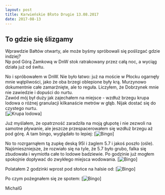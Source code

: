 ```yaml
---
layout: post
title: Karwieńskie Błoto Drugie 13.08.2017
date: 2017-08-13
---
```


## To gdzie się ślizgamy 

Wprawdzie Bałtów otwarty, ale może byśmy spróbowali się poślizgać
gdzie indziej?  
Np pod Górą Zamkową w DnW stok ratrakowany przez całą noc, a
wyciąg działa już od świtu.  

No i spróbowałem w DnW. Nie było łatwo: już na moście w Płocku ogarnęły mnie wątpliwości, jako że oba brzegi oblepione były krą. 
Murzynowo dokumentnie całe zamarźnięte, ale to reguła. Liczyłem, że Dobrzynek mnie nie zawiedzie i dopuści do nurtu.  
Zawód mój był duży jak zajechałem na miejsce - wzdłuż brzegu krupa lodowa o różnej granulacji kilkanaście metrów w głąb. Nijak dostać się do czystego nurtu.  
[![Krupa lodowa](https://raw.githubusercontent.com/naspocie/blog/master/images/2018-12-08-Dobrzyn/20181208_103640.jpg)]

Już myślałem, że opatrzność zaradziła na moją głupotę i nie zezwoli na samotne pływanie, ale jeszcze przespacerowałem się wzdłuż brzegu aż pod górę. A tam bingo, wyglądało to lepiej:
[![Bingo](https://raw.githubusercontent.com/naspocie/blog/master/images/2018-12-08-Dobrzyn/20181208_103634.jpg)]

No to rozrgarnąłem tą zupkę deską 95l i żaglem 5.7 i jakoś poszło (ośle).  
Najśmieszniejsze, że rozwiało się na tyle, że 5.7 było grubo, falka się zbudowała i wymiotła całe to lodowe badziewie. Po godzinie już mogłem spokojnie dopływać do zwykłego miejsca wodowania.
[![Bingo](https://raw.githubusercontent.com/naspocie/blog/master/images/2018-12-08-Dobrzyn/20181208_132917.jpg)]

Polatałem 2 godzinki wprost pod słońce na halsie od:
[![Bingo](https://raw.githubusercontent.com/naspocie/blog/master/images/2018-12-08-Dobrzyn/20181208_141006.jpg)]

Po czym pożegnałem się ze spotem:
[![Bingo](https://raw.githubusercontent.com/naspocie/blog/master/images/2018-12-08-Dobrzyn/20181208_141043.jpg)]


MichalG  
